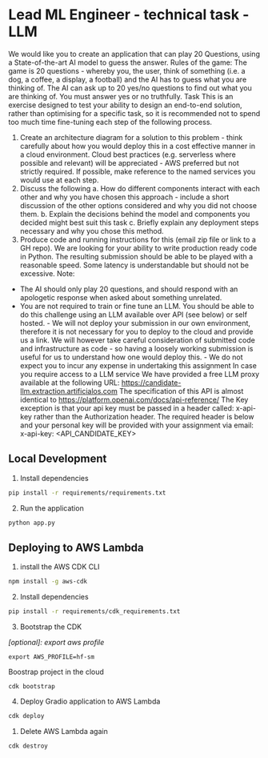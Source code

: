 

# Lead ML Engineer - technical task - LLM 


We would like you to create an application that can play 20 Questions, using a State-of-the-art AI model to guess the answer. 
Rules of the game: 
The game is 20 questions - whereby you, the user, think of something (i.e. a dog, a coffee, a display, a football) and the AI has to guess what you are thinking of. 
The AI can ask up to 20 yes/no questions to find out what you are thinking of. You must answer yes or no truthfully. 
Task 
This is an exercise designed to test your ability to design an end-to-end solution, rather than optimising for a specific task, so it is recommended not to spend too much time fine-tuning each step of the following process. 
1. Create an architecture diagram for a solution to this problem - think carefully about how you would deploy this in a cost effective manner in a cloud environment. Cloud best practices (e.g. serverless where possible and relevant) will be appreciated - AWS preferred but not strictly required. If possible, make reference to the named services you would use at each step. 
2. Discuss the following 
a. How do different components interact with each other and why you have chosen this approach - include a short discussion of the other options 
considered and why you did not choose them. 
b. Explain the decisions behind the model and components you decided might best suit this task 
c. Briefly explain any deployment steps necessary and why you chose this method.
3. Produce code and running instructions for this (email zip file or link to a GH repo). We are looking for your ability to write production ready code in Python. 
The resulting submission should be able to be played with a reasonable speed. Some latency is understandable but should not be excessive. 
Note: 
- The AI should only play 20 questions, and should respond with an apologetic response when asked about something unrelated. 
- You are not required to train or fine tune an LLM. You should be able to do this challenge using an LLM available over API (see below) or self hosted. - We will not deploy your submission in our own environment, therefore it is not necessary for you to deploy to the cloud and provide us a link. We will however take careful consideration of submitted code and infrastructure as code - so having a loosely working submission is useful for us to understand how one would deploy this. - We do not expect you to incur any expense in undertaking this assignment 
In case you require access to a LLM service 
We have provided a free LLM proxy available at the following URL: 
https://candidate-llm.extraction.artificialos.com 
The specification of this API is almost identical to 
https://platform.openai.com/docs/api-reference/ 
The Key exception is that your api key must be passed in a header called: x-api-key rather than the Authorization header. 
The required header is below and your personal key will be provided with your assignment via email: 
x-api-key: <API_CANDIDATE_KEY>



## Local Development

1. Install dependencies

```bash
pip install -r requirements/requirements.txt
```

2. Run the application

```bash
python app.py
```

## Deploying to AWS Lambda

1. install the AWS CDK CLI

```bash
npm install -g aws-cdk
```

2. Install dependencies

```bash
pip install -r requirements/cdk_requirements.txt
```

3. Bootstrap the CDK

_[optional]: export aws profile_
```
export AWS_PROFILE=hf-sm
```

Boostrap project in the cloud
```
cdk bootstrap
```

4. Deploy Gradio application to AWS Lambda

```bash
cdk deploy 
```

1. Delete AWS Lambda again

```bash
cdk destroy
```
